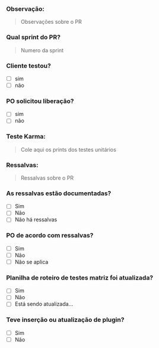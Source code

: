 ### Observação:
> Observações sobre o PR

### Qual sprint do PR?
> Numero da sprint

### Cliente testou?
- [ ] sim
- [ ] não

### PO solicitou liberação?
- [ ] sim
- [ ] não

### Teste Karma:
> Cole aqui os prints dos testes unitários

### Ressalvas:
> Ressalvas sobre o PR

### As ressalvas estão documentadas?
- [ ] Sim
- [ ] Não 
- [ ] Não  há ressalvas

### PO de acordo com ressalvas?
- [ ] Sim
- [ ] Não 
- [ ] Não se aplica

### Planilha de roteiro de testes matriz foi atualizada?
- [ ] Sim
- [ ] Não 
- [ ] Está sendo atualizada...

### Teve inserção ou atualização de plugin?
- [ ] Sim
- [ ] Não
